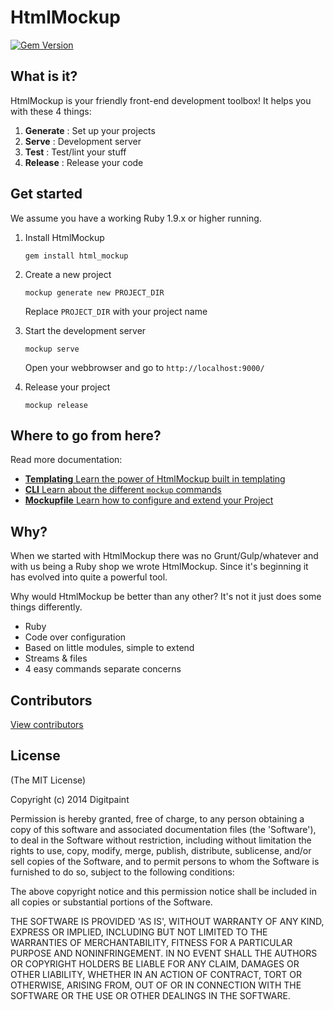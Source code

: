 # HtmlMockup

[![Gem Version](https://badge.fury.io/rb/html_mockup.png)](http://badge.fury.io/rb/html_mockup)

## What is it?

HtmlMockup is your friendly front-end development toolbox! It helps you with these 4 things:

1. **Generate** : Set up your projects
1. **Serve** : Development server
1. **Test** : Test/lint your stuff
1. **Release** : Release your code

## Get started

We assume you have a working Ruby 1.9.x or higher running.

1. Install HtmlMockup

    ```shell
    gem install html_mockup
    ```

1. Create a new project

    ```shell
    mockup generate new PROJECT_DIR
    ```

    Replace `PROJECT_DIR` with your project name

1. Start the development server

    ```shell
    mockup serve
    ```

    Open your webbrowser and go to `http://localhost:9000/`

1. Release your project

    ```shell
    mockup release
    ```

## Where to go from here?

Read more documentation:

* [**Templating** Learn the power of HtmlMockup built in templating](docs/templating.md)
* [**CLI** Learn about the different `mockup` commands](docs/cli.md)
* [**Mockupfile** Learn how to configure and extend your Project](docs/mockupfile.md)

## Why?

When we started with HtmlMockup there was no Grunt/Gulp/whatever and with us being a Ruby shop we wrote HtmlMockup. Since it's beginning it has evolved into quite a powerful tool. 

Why would HtmlMockup be better than any other?
It's not it just does some things differently.

* Ruby
* Code over configuration
* Based on little modules, simple to extend
* Streams & files
* 4 easy commands separate concerns

## Contributors

[View contributors](https://github.com/digitpaint/html_mockup/graphs/contributors)

## License

(The MIT License)

Copyright (c) 2014 Digitpaint

Permission is hereby granted, free of charge, to any person obtaining
a copy of this software and associated documentation files (the
'Software'), to deal in the Software without restriction, including
without limitation the rights to use, copy, modify, merge, publish,
distribute, sublicense, and/or sell copies of the Software, and to
permit persons to whom the Software is furnished to do so, subject to
the following conditions:

The above copyright notice and this permission notice shall be
included in all copies or substantial portions of the Software.

THE SOFTWARE IS PROVIDED 'AS IS', WITHOUT WARRANTY OF ANY KIND,
EXPRESS OR IMPLIED, INCLUDING BUT NOT LIMITED TO THE WARRANTIES OF
MERCHANTABILITY, FITNESS FOR A PARTICULAR PURPOSE AND NONINFRINGEMENT.
IN NO EVENT SHALL THE AUTHORS OR COPYRIGHT HOLDERS BE LIABLE FOR ANY
CLAIM, DAMAGES OR OTHER LIABILITY, WHETHER IN AN ACTION OF CONTRACT,
TORT OR OTHERWISE, ARISING FROM, OUT OF OR IN CONNECTION WITH THE
SOFTWARE OR THE USE OR OTHER DEALINGS IN THE SOFTWARE.